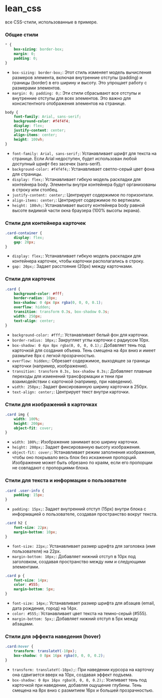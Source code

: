 # lean_css
все CSS-стили, использованные в примере.

### Общие стили
```css
* {
    box-sizing: border-box;
    margin: 0;
    padding: 0;
}
```
- `box-sizing: border-box;`: Этот стиль изменяет модель вычисления размеров элемента, включая внутренние отступы (padding) и границы (border) в его ширину и высоту. Это упрощает работу с размерами элементов.
- `margin: 0; padding: 0;`: Эти стили сбрасывают все отступы и внутренние отступы для всех элементов. Это важно для консистентного отображения элементов на странице.

```css
body {
    font-family: Arial, sans-serif;
    background-color: #f4f4f4;
    display: flex;
    justify-content: center;
    align-items: center;
    height: 100vh;
}
```
- `font-family: Arial, sans-serif;`: Устанавливает шрифт для текста на странице. Если Arial недоступен, будет использован любой доступный шрифт без засечек (sans-serif).
- `background-color: #f4f4f4;`: Устанавливает светло-серый цвет фона для страницы.
- `display: flex;`: Устанавливает гибкую модель раскладки для контейнера body. Элементы внутри контейнера будут организованы в строку или столбец.
- `justify-content: center;`: Центрирует содержимое по горизонтали.
- `align-items: center;`: Центрирует содержимое по вертикали.
- `height: 100vh;`: Устанавливает высоту контейнера body равной высоте видимой части окна браузера (100% высоты экрана).

### Стили для контейнера карточек
```css
.card-container {
    display: flex;
    gap: 20px;
}
```
- `display: flex;`: Устанавливает гибкую модель раскладки для контейнера карточек, чтобы карточки располагались в строку.
- `gap: 20px;`: Задает расстояние (20px) между карточками.

### Стили для карточек
```css
.card {
    background-color: #fff;
    border-radius: 10px;
    box-shadow: 0 4px 8px rgba(0, 0, 0, 0.1);
    overflow: hidden;
    transition: transform 0.3s, box-shadow 0.3s;
    width: 250px;
    text-align: center;
}
```
- `background-color: #fff;`: Устанавливает белый фон для карточки.
- `border-radius: 10px;`: Закругляет углы карточки с радиусом 10px.
- `box-shadow: 0 4px 8px rgba(0, 0, 0, 0.1);`: Добавляет тень под карточкой для создания объема. Тень смещена на 4px вниз и имеет размытие 8px с легкой прозрачностью.
- `overflow: hidden;`: Обрезает содержимое, выходящее за границы карточки (например, изображение).
- `transition: transform 0.3s, box-shadow 0.3s;`: Добавляет плавные переходы для изменений трансформации и тени при взаимодействии с карточкой (например, при наведении).
- `width: 250px;`: Задает фиксированную ширину карточки в 250px.
- `text-align: center;`: Центрирует текст внутри карточки.

### Стили для изображений в карточках
```css
.card img {
    width: 100%;
    height: 200px;
    object-fit: cover;
}
```
- `width: 100%;`: Изображение занимает всю ширину карточки.
- `height: 200px;`: Задает фиксированную высоту изображения.
- `object-fit: cover;`: Устанавливает режим заполнения изображения, чтобы оно покрывало весь блок без искажения пропорций. Изображение может быть обрезано по краям, если его пропорции не совпадают с пропорциями блока.

### Стили для текста и информации о пользователе
```css
.card .user-info {
    padding: 15px;
}
```
- `padding: 15px;`: Задает внутренний отступ (15px) внутри блока с информацией о пользователе, создавая пространство вокруг текста.

```css
.card h2 {
    font-size: 22px;
    margin-bottom: 10px;
}
```
- `font-size: 22px;`: Устанавливает размер шрифта для заголовка (имя пользователя) на 22px.
- `margin-bottom: 10px;`: Добавляет нижний отступ в 10px под заголовком, создавая пространство между ним и следующими элементами.

```css
.card p {
    font-size: 14px;
    color: #555;
    margin-bottom: 5px;
}
```
- `font-size: 14px;`: Устанавливает размер шрифта для абзацев (email, дата рождения, город) на 14px.
- `color: #555;`: Устанавливает цвет текста на темно-серый (#555).
- `margin-bottom: 5px;`: Добавляет нижний отступ в 5px между абзацами.

### Стили для эффекта наведения (hover)
```css
.card:hover {
    transform: translateY(-10px);
    box-shadow: 0 8px 16px rgba(0, 0, 0, 0.2);
}
```
- `transform: translateY(-10px);`: При наведении курсора на карточку она сдвигается вверх на 10px, создавая эффект подъема.
- `box-shadow: 0 8px 16px rgba(0, 0, 0, 0.2);`: Усиливает тень под карточкой при наведении, добавляя ощущение глубины. Тень смещена на 8px вниз с размитием 16px и большей прозрачностью.